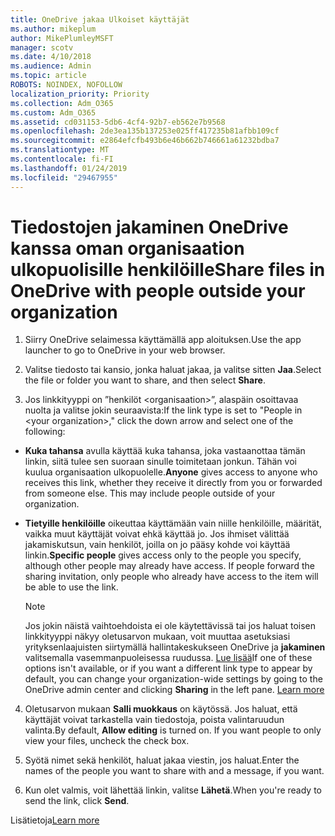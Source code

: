 ```yaml
---
title: OneDrive jakaa Ulkoiset käyttäjät
ms.author: mikeplum
author: MikePlumleyMSFT
manager: scotv
ms.date: 4/10/2018
ms.audience: Admin
ms.topic: article
ROBOTS: NOINDEX, NOFOLLOW
localization_priority: Priority
ms.collection: Adm_O365
ms.custom: Adm_O365
ms.assetid: cd031153-5db6-4cf4-92b7-eb562e7b9568
ms.openlocfilehash: 2de3ea135b137253e025ff417235b81afbb109cf
ms.sourcegitcommit: e2864efcfb493b6e46b662b746661a61232bdba7
ms.translationtype: MT
ms.contentlocale: fi-FI
ms.lasthandoff: 01/24/2019
ms.locfileid: "29467955"
---
```

# <a name="share-files-in-onedrive-with-people-outside-your-organization"></a><span data-ttu-id="bc9fc-102">Tiedostojen jakaminen OneDrive kanssa oman organisaation ulkopuolisille henkilöille</span><span class="sxs-lookup"><span data-stu-id="bc9fc-102">Share files in OneDrive with people outside your organization</span></span>

1. <span data-ttu-id="bc9fc-103">Siirry OneDrive selaimessa käyttämällä app aloituksen.</span><span class="sxs-lookup"><span data-stu-id="bc9fc-103">Use the app launcher to go to OneDrive in your web browser.</span></span> 
    
2. <span data-ttu-id="bc9fc-104">Valitse tiedosto tai kansio, jonka haluat jakaa, ja valitse sitten **Jaa**.</span><span class="sxs-lookup"><span data-stu-id="bc9fc-104">Select the file or folder you want to share, and then select **Share**.</span></span> 
    
3. <span data-ttu-id="bc9fc-105">Jos linkkityyppi on ”henkilöt \<organisaation\>”, alaspäin osoittavaa nuolta ja valitse jokin seuraavista:</span><span class="sxs-lookup"><span data-stu-id="bc9fc-105">If the link type is set to "People in \<your organization\>," click the down arrow and select one of the following:</span></span> 
    
  - <span data-ttu-id="bc9fc-p101">**Kuka tahansa** avulla käyttää kuka tahansa, joka vastaanottaa tämän linkin, siitä tulee sen suoraan sinulle toimitetaan jonkun. Tähän voi kuulua organisaation ulkopuolelle.</span><span class="sxs-lookup"><span data-stu-id="bc9fc-p101">**Anyone** gives access to anyone who receives this link, whether they receive it directly from you or forwarded from someone else. This may include people outside of your organization.</span></span> 
    
  - <span data-ttu-id="bc9fc-p102">**Tietyille henkilöille** oikeuttaa käyttämään vain niille henkilöille, määrität, vaikka muut käyttäjät voivat ehkä käyttää jo. Jos ihmiset välittää jakamiskutsun, vain henkilöt, joilla on jo pääsy kohde voi käyttää linkin.</span><span class="sxs-lookup"><span data-stu-id="bc9fc-p102">**Specific people** gives access only to the people you specify, although other people may already have access. If people forward the sharing invitation, only people who already have access to the item will be able to use the link.</span></span> 
    
    > [!NOTE]
    > <span data-ttu-id="bc9fc-p103">Jos jokin näistä vaihtoehdoista ei ole käytettävissä tai jos haluat toisen linkkityyppi näkyy oletusarvon mukaan, voit muuttaa asetuksiasi yrityksenlaajuisten siirtymällä hallintakeskukseen OneDrive ja **jakaminen** valitsemalla vasemmanpuoleisessa ruudussa. [Lue lisää](https://go.microsoft.com/fwlink/?linkid=871961)</span><span class="sxs-lookup"><span data-stu-id="bc9fc-p103">If one of these options isn't available, or if you want a different link type to appear by default, you can change your organization-wide settings by going to the OneDrive admin center and clicking **Sharing** in the left pane. [Learn more](https://go.microsoft.com/fwlink/?linkid=871961)</span></span>
  
4. <span data-ttu-id="bc9fc-p104">Oletusarvon mukaan **Salli muokkaus** on käytössä. Jos haluat, että käyttäjät voivat tarkastella vain tiedostoja, poista valintaruudun valinta.</span><span class="sxs-lookup"><span data-stu-id="bc9fc-p104">By default, **Allow editing** is turned on. If you want people to only view your files, uncheck the check box.</span></span> 
    
5. <span data-ttu-id="bc9fc-114">Syötä nimet sekä henkilöt, haluat jakaa viestin, jos haluat.</span><span class="sxs-lookup"><span data-stu-id="bc9fc-114">Enter the names of the people you want to share with and a message, if you want.</span></span>
    
6. <span data-ttu-id="bc9fc-115">Kun olet valmis, voit lähettää linkin, valitse **Lähetä**.</span><span class="sxs-lookup"><span data-stu-id="bc9fc-115">When you're ready to send the link, click **Send**.</span></span> 
    
<span data-ttu-id="bc9fc-116">Lisätietoja</span><span class="sxs-lookup"><span data-stu-id="bc9fc-116">[Learn more](https://go.microsoft.com/fwlink/?linkid=871861)</span></span>
  

